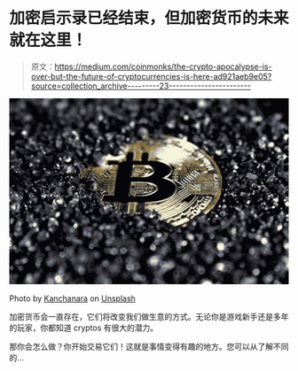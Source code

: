 # 加密启示录已经结束，但加密货币的未来就在这里！

> 原文：<https://medium.com/coinmonks/the-crypto-apocalypse-is-over-but-the-future-of-cryptocurrencies-is-here-ad921aeb9e05?source=collection_archive---------23----------------------->

![](img/2065652b7f176ce8203e5cfc3915f2c5.png)

Photo by [Kanchanara](https://unsplash.com/@kanchanara?utm_source=medium&utm_medium=referral) on [Unsplash](https://unsplash.com?utm_source=medium&utm_medium=referral)

加密货币会一直存在，它们将改变我们做生意的方式。无论你是游戏新手还是多年的玩家，你都知道 cryptos 有很大的潜力。

那你会怎么做？你开始交易它们！这就是事情变得有趣的地方。您可以从了解不同的…